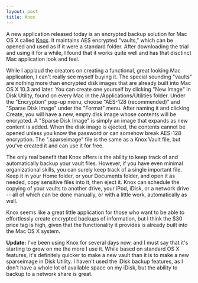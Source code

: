 ```yaml
---
layout: post
title: Knox
---
```

A new application released today is an encrypted backup solution for Mac OS X called [Knox](https://www.knoxformac.com/). It maintains AES encrypted "vaults," which can be opened and used as if it were a standard folder. After downloading the trial and using it for a while, I found that it works quite well and has that disctinct Mac application look and feel.

While I applaud the creators on creating a functional, great looking Mac application, I can't really see myself buying it.  The special sounding "vaults" are nothing more than encrypted disk images that are already built into Mac OS X 10.3 and later.  You can create one yourself by clicking "New Image" in Disk Utility, found on every Mac in the /Applications/Utilities folder.  Under the "Encryption" pop-up menu, choose "AES-128 (recommended)" and "Sparse Disk Image" under the "Format" menu.  After naming it and clicking Create, you will have a new, empty disk image whose contents will be encrypted.  A "Sparse Disk Image" is simply an image that expands as new content is added.  When the disk image is ejected, the contents cannot be opened unless you know the password or can somehow break AES-128 encryption.  The ".sparseimage" file is the same as a Knox Vault file, but you've created it and can use it for free.

The only real benefit that Knox offers is the ability to keep track of and automatically backup your vault files.  However, if you have even minimal organizational skills, you can surely keep track of a single important file.  Keep it in your Home folder, or your Documents folder, and open it as needed, copy sensitive files into it, then eject it.  Knox can schedule the copying of your vaults to another drive, your iPod, iDisk, or a network drive -- all of which can be done manually, or with a little work, automatically as well.

Knox seems like a great little application for those who want to be able to effortlessly create encrypted backups of information, but I think the $30 price tag is high, given that the functionality it provides is already built into the Mac OS X system.

**Update:** I've been using Knox for several days now, and I must say that it's starting to grow on me the more I use it.  While based on standard OS X features, it's definitely quicker to make a new vault than it is to make a new sparseimage in Disk Utility.  I haven't used the iDisk backup features, as I don't have a whole lot of available space on my iDisk, but the ability to backup to a network share is great.
